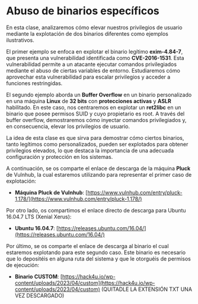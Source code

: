 # Abuso de binarios específicos

En esta clase, analizaremos cómo elevar nuestros privilegios de usuario mediante la explotación de dos binarios diferentes como ejemplos ilustrativos.

El primer ejemplo se enfoca en explotar el binario legítimo **exim-4.84-7**, que presenta una vulnerabilidad identificada como **CVE-2016-1531**. Esta vulnerabilidad permite a un atacante ejecutar comandos privilegiados mediante el abuso de ciertas variables de entorno. Estudiaremos cómo aprovechar esta vulnerabilidad para escalar privilegios y acceder a funciones restringidas.

El segundo ejemplo aborda un **Buffer Overflow** en un binario personalizado en una máquina **Linux** de **32 bits** con **protecciones activas** y **ASLR** habilitado. En este caso, nos centraremos en explotar un **ret2libc** en un binario que posee permisos SUID y cuyo propietario es root. A través del buffer overflow, demostraremos cómo inyectar comandos privilegiados y, en consecuencia, elevar los privilegios de usuario.

La idea de esta clase es que sirva para demostrar cómo ciertos binarios, tanto legítimos como personalizados, pueden ser explotados para obtener privilegios elevados, lo que destaca la importancia de una adecuada configuración y protección en los sistemas.

A continuación, se os comparte el enlace de descarga de la máquina **Pluck** de Vulnhub, la cual estaremos utilizando para representar el primer caso de explotación:

* **Máquina Pluck de Vulnhub**: [https://www.vulnhub.com/entry/pluck-1,178/](https://www.vulnhub.com/entry/pluck-1,178/)

Por otro lado, os compartimos el enlace directo de descarga para Ubuntu 16.04.7 LTS (Xenial Xerus):

* **Ubuntu 16.04.7**: [https://releases.ubuntu.com/16.04/](https://releases.ubuntu.com/16.04/)

Por último, se os comparte el enlace de descarga al binario el cual estaremos explotando para este segundo caso. Este binario es necesario que lo depositéis en alguna ruta del sistema y que le otorguéis de permisos de ejecución:

* **Binario** **CUSTOM**: [https://hack4u.io/wp-content/uploads/2023/04/custom](https://hack4u.io/wp-content/uploads/2023/04/custom) (QUITADLE LA EXTENSIÓN TXT UNA VEZ DESCARGADO)
